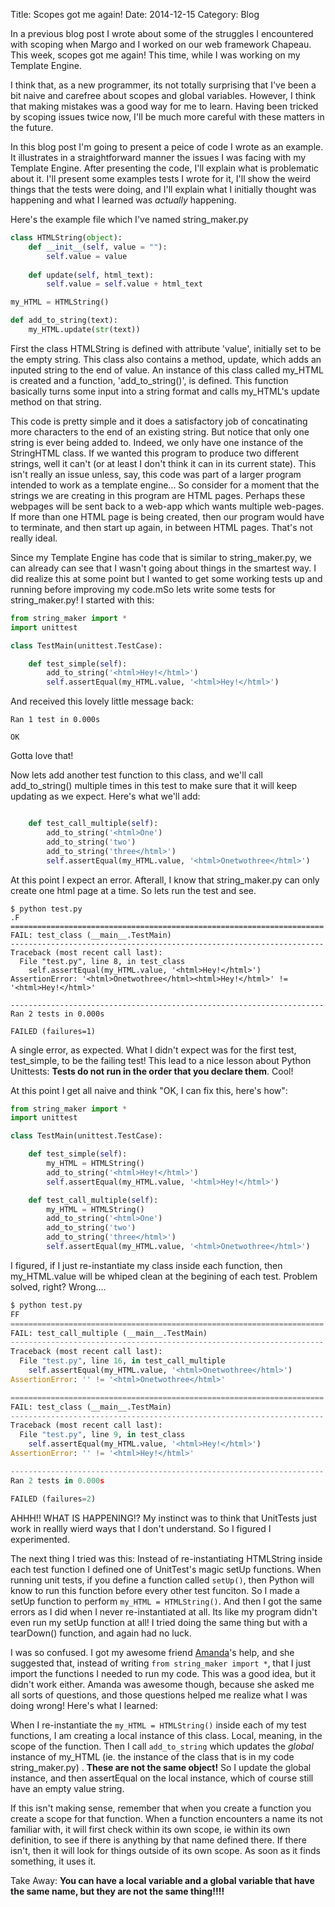 Title: Scopes got me again!
Date: 2014-12-15
Category: Blog

In a previous blog post I wrote about some of the struggles I encountered with scoping when Margo and I worked on our web framework Chapeau.  This week, scopes got me again!  This time, while I was working on my Template Engine. 

I think that, as a new programmer, its not totally surprising that I've been a bit naive and carefree about scopes and global variables.  However, I think that making mistakes was a good way for me to learn.  Having been tricked by scoping issues twice now, I'll be much more careful with these matters in the future.  

In this blog post I'm going to present a peice of code I wrote as an example.  It illustrates in a straightforward manner the issues I was facing with my Template Engine.  After presenting the code, I'll explain what is problematic about it. I'll present some examples tests I wrote for it, I'll show the weird things that the tests were doing, and I'll explain what I initially thought was happening and what I learned was *actually* happening. 

Here's the example file which I've named string_maker.py

```python
class HTMLString(object):
	def __init__(self, value = ""):
		self.value = value
		
	def update(self, html_text):
		self.value = self.value + html_text

my_HTML = HTMLString()

def add_to_string(text):
	my_HTML.update(str(text))
```
First the class HTMLString is defined with attribute 'value', initially set to be the empty string.  This class also contains a method, update, which adds an inputed string to the end of value.  An instance of this class called my_HTML is created and a function, 'add_to_string()', is defined.  This function basically turns some input into a string format and calls my_HTML's update method on that string. 

This code is pretty simple and it does a satisfactory job of concatinating more characters to the end of an existing string.  But notice that only one string is ever being added to.  Indeed, we only have one instance of the StringHTML class.  If we wanted this program to produce two different strings, well it can't (or at least I don't think it can in its current state).  This isn't really an issue unless, say, this code was part of a larger program intended to work as a template engine...  So consider for a moment that the strings we are creating in this program are HTML pages.  Perhaps these webpages will be sent back to a web-app which wants multiple web-pages.  If more than one HTML page is being created, then our program would have to terminate, and then start up again, in between HTML pages.  That's not really ideal.  

Since my Template Engine has code that is similar to string_maker.py, we can already can see that I wasn't going about things in the smartest way.  I did realize this at some point but I wanted to get some working tests up and running before improving my code.mSo lets write some tests for string_maker.py!  I started with this:

```python
from string_maker import *
import unittest 

class TestMain(unittest.TestCase):

	def test_simple(self):
		add_to_string('<html>Hey!</html>')
		self.assertEqual(my_HTML.value, '<html>Hey!</html>')

```

And received this lovely little message back:

```
Ran 1 test in 0.000s

OK

```

Gotta love that!

Now lets add another test function to this class, and we'll call add_to_string() multiple times in this test to make sure that it will keep updating as we expect.   Here's what we'll add:

```python

	def test_call_multiple(self):
		add_to_string('<html>One')
		add_to_string('two')
		add_to_string('three</html>')
		self.assertEqual(my_HTML.value, '<html>Onetwothree</html>')

```

At this point I expect an error.  Afterall, I know that string_maker.py can only create one html page at a time.  So lets run the test and see. 

```
$ python test.py
.F
======================================================================
FAIL: test_class (__main__.TestMain)
----------------------------------------------------------------------
Traceback (most recent call last):
  File "test.py", line 8, in test_class
    self.assertEqual(my_HTML.value, '<html>Hey!</html>')
AssertionError: '<html>Onetwothree</html><html>Hey!</html>' != '<html>Hey!</html>'

----------------------------------------------------------------------
Ran 2 tests in 0.000s

FAILED (failures=1)
```

A single error, as expected.  What I didn't expect was for the first test, test_simple, to be the failing test!  This lead to a nice lesson about Python Unittests: **Tests do not run in the order that you declare them**.  Cool! 

At this point I get all naive and think "OK, I can fix this, here's how":

```python
from string_maker import *
import unittest 

class TestMain(unittest.TestCase):

	def test_simple(self):
		my_HTML = HTMLString()
		add_to_string('<html>Hey!</html>')
		self.assertEqual(my_HTML.value, '<html>Hey!</html>')

	def test_call_multiple(self):
		my_HTML = HTMLString()
		add_to_string('<html>One')
		add_to_string('two')
		add_to_string('three</html>')
		self.assertEqual(my_HTML.value, '<html>Onetwothree</html>')

```
I figured, if I just re-instantiate my class inside each function, then my_HTML.value will be whiped clean at the begining of each test.  Problem solved, right?  Wrong....


```python
$ python test.py
FF
======================================================================
FAIL: test_call_multiple (__main__.TestMain)
----------------------------------------------------------------------
Traceback (most recent call last):
  File "test.py", line 16, in test_call_multiple
    self.assertEqual(my_HTML.value, '<html>Onetwothree</html>')
AssertionError: '' != '<html>Onetwothree</html>'

======================================================================
FAIL: test_class (__main__.TestMain)
----------------------------------------------------------------------
Traceback (most recent call last):
  File "test.py", line 9, in test_class
    self.assertEqual(my_HTML.value, '<html>Hey!</html>')
AssertionError: '' != '<html>Hey!</html>'

----------------------------------------------------------------------
Ran 2 tests in 0.000s

FAILED (failures=2)
```

AHHH!! WHAT IS HAPPENING!?  My instinct was to think that UnitTests just work in reallly wierd ways that I don't understand.  So I figured I experimented. 

The next thing I tried was this: Instead of re-instantiating HTMLString inside each test function I defined one of UnitTest's magic setUp functions.  When running unit tests, if you define a function called `setUp()`, then Python will know to run this function before every other test funciton.  So I made a setUp function to perform `my_HTML = HTMLString()`.  And then I got the same errors as I did when I never re-instantiated at all.  Its like my program didn't even run my setUp function at all!  I tried doing the same thing but with a tearDown() function, and again had no luck.  

I was so confused.  I got my awesome friend [Amanda][1]'s help, and she suggested that, instead of writing `from string_maker import *`, that I just import the functions I needed to run my code.  This was a good idea, but it didn't work either.  Amanda was awesome though, because she asked me all sorts of questions, and those questions helped me realize what I was doing wrong! Here's what I learned:

When I re-instantiate the `my_HTML = HTMLString()` inside each of my test functions, I am creating a local instance of this class.  Local, meaning, in the scope of the function.  Then I call `add_to_string` which updates the *global* instance of my_HTML (ie. the instance of the class that is in my code string_maker.py)
.  **These are not the same object!** So I update the global instance, and then assertEqual on the local instance, which of course still have an empty value string. 

If this isn't making sense, remember that when you create a function you create a scope for that function.  When a function encounters a name its not familiar with, it will first check within its own scope, ie within its own definition, to see if there is anything by that name defined there.  If there isn't, then it will look for things outside of its own scope. As soon as it finds something, it uses it.  

Take Away:  **You can have a local variable and a global variable that have the same name, but they are not the same thing!!!!** 

[1]: http://programmingforwitches.tumblr.com
